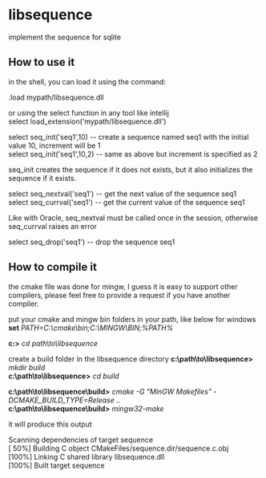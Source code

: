 # libsequence

implement the sequence for sqlite

## How to use it

in the shell, you can load it using the command:

.load mypath/libsequence.dll

or using the select function in any tool like intellij <br />
select load_extension('mypath/libsequence.dll')

select seq_init('seq1',10)  -- create a sequence named seq1 with the initial value 10, increment will be 1 <br />
select seq_init('seq1',10,2) -- same as above but increment is specified as 2

seq_init creates the sequence if it does not exists, but it also initializes the sequence if it exists.

select seq_nextval('seq1') -- get the next value of the sequence seq1 <br />
select seq_currval('seq1') -- get the current value of the sequence seq1

Like with Oracle, seq_nextval must be called once in the session, otherwise seq_currval raises an error

select seq_drop('seq1') -- drop the sequence seq1

## How to compile it

the cmake file was done for mingw, I guess it is easy to support other compilers, please feel free to provide a request if you have another compiler.

put your cmake and mingw bin folders in your path, like below for windows <br />
**set** *PATH=C:\cmake\bin;C:\MINGW\BIN;%PATH%*

**c:\>** *cd path\to\libsequence*

create a build folder in the libsequence directory
**c:\path\to\libsequence>** *mkdir build* <br />
**c:\path\to\libsequence>** *cd build* <br />

**c:\path\to\libsequence\build>** *cmake -G "MinGW Makefiles" -DCMAKE_BUILD_TYPE=Release ..* <br />
**c:\path\to\libsequence\build>** *mingw32-make*

it will produce this output

Scanning dependencies of target sequence <br />
[ 50%] Building C object CMakeFiles/sequence.dir/sequence.c.obj <br />
[100%] Linking C shared library libsequence.dll <br />
[100%] Built target sequence

